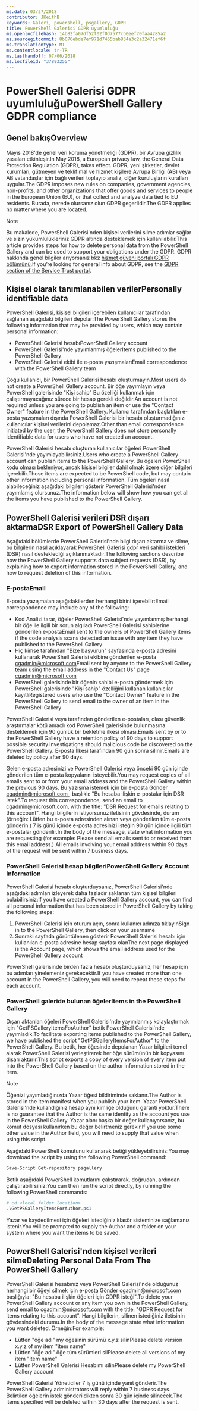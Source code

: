 ```yaml
---
ms.date: 03/27/2018
contributor: JKeithB
keywords: Galeri, powershell, psgallery, GDPR
title: PowerShell Galerisi GDPR uyumluluğu
ms.openlocfilehash: 14b82fa07df52f02f0d7577cb0eef70faa4285a2
ms.sourcegitcommit: 8b076ebde7ef971d7465bab834a3c2a32471ef6f
ms.translationtype: MT
ms.contentlocale: tr-TR
ms.lasthandoff: 07/06/2018
ms.locfileid: "37893255"
---
```

# <a name="powershell-gallery-gdpr-compliance"></a><span data-ttu-id="93b2f-103">PowerShell Galerisi GDPR uyumluluğu</span><span class="sxs-lookup"><span data-stu-id="93b2f-103">PowerShell Gallery GDPR compliance</span></span>

## <a name="overview"></a><span data-ttu-id="93b2f-104">Genel bakış</span><span class="sxs-lookup"><span data-stu-id="93b2f-104">Overview</span></span>

<span data-ttu-id="93b2f-105">Mayıs 2018'de genel veri koruma yönetmeliği (GDPR), bir Avrupa gizlilik yasaları etkinleşir.</span><span class="sxs-lookup"><span data-stu-id="93b2f-105">In May 2018, a European privacy law, the General Data Protection Regulation (GDPR), takes effect.</span></span>
<span data-ttu-id="93b2f-106">GDPR, yeni şirketler, devlet kurumları, gütmeyen ve teklif mal ve hizmet kişilere Avrupa Birliği (AB) veya AB vatandaşlar için bağlı verileri toplayıp analiz, diğer kuruluşların kuralları uygular.</span><span class="sxs-lookup"><span data-stu-id="93b2f-106">The GDPR imposes new rules on companies, government agencies, non-profits, and other organizations that offer goods and services to people in the European Union (EU), or that collect and analyze data tied to EU residents.</span></span>
<span data-ttu-id="93b2f-107">Burada, nerede olursanız olun GDPR geçerlidir.</span><span class="sxs-lookup"><span data-stu-id="93b2f-107">The GDPR applies no matter where you are located.</span></span>

> [!NOTE]
> <span data-ttu-id="93b2f-108">Bu makalede, PowerShell Galerisi'nden kişisel verilerini silme adımlar sağlar ve sizin yükümlülükleriniz GDPR altında desteklemek için kullanılabilir.</span><span class="sxs-lookup"><span data-stu-id="93b2f-108">This article provides steps for how to delete personal data from the PowerShell Gallery and can be used to support your obligations under the GDPR.</span></span> <span data-ttu-id="93b2f-109">GDPR hakkında genel bilgiler arıyorsanız bkz [hizmet güveni portalı GDPR bölümünü](https://servicetrust.microsoft.com/ViewPage/GDPRGetStarted).</span><span class="sxs-lookup"><span data-stu-id="93b2f-109">If you’re looking for general info about GDPR, see the [GDPR section of the Service Trust portal](https://servicetrust.microsoft.com/ViewPage/GDPRGetStarted).</span></span>

## <a name="personally-identifiable-data"></a><span data-ttu-id="93b2f-110">Kişisel olarak tanımlanabilen veriler</span><span class="sxs-lookup"><span data-stu-id="93b2f-110">Personally identifiable data</span></span>

<span data-ttu-id="93b2f-111">PowerShell Galerisi, kişisel bilgileri içerebilen kullanıcılar tarafından sağlanan aşağıdaki bilgileri depolar:</span><span class="sxs-lookup"><span data-stu-id="93b2f-111">The PowerShell Gallery stores the following information that may be provided by users, which may contain personal information:</span></span>

- <span data-ttu-id="93b2f-112">PowerShell Galerisi hesabı</span><span class="sxs-lookup"><span data-stu-id="93b2f-112">PowerShell Gallery account</span></span>
- <span data-ttu-id="93b2f-113">PowerShell Galerisi'nde yayımlanmış öğeler</span><span class="sxs-lookup"><span data-stu-id="93b2f-113">Items published to the PowerShell Gallery</span></span>
- <span data-ttu-id="93b2f-114">PowerShell Galerisi ekibi ile e-posta yazışmaları</span><span class="sxs-lookup"><span data-stu-id="93b2f-114">Email correspondence with the PowerShell Gallery team</span></span>

<span data-ttu-id="93b2f-115">Çoğu kullanıcı, bir PowerShell Galerisi hesabı oluşturmayın.</span><span class="sxs-lookup"><span data-stu-id="93b2f-115">Most users do not create a PowerShell Gallery account.</span></span>
<span data-ttu-id="93b2f-116">Bir öğe yayımlayın veya PowerShell galerisinde "Kişi sahip" Bu özelliği kullanmak için çalıştırmayacağınız sürece bir hesap gerekli değildir.</span><span class="sxs-lookup"><span data-stu-id="93b2f-116">An account is not required unless you are going to publish an item or use the "Contact Owner" feature in the PowerShell Gallery.</span></span>
<span data-ttu-id="93b2f-117">Kullanıcı tarafından başlatılan e-posta yazışmaları dışında PowerShell Galerisi bir hesabı oluşturmadığınızı kullanıcılar kişisel verilerini depolamaz.</span><span class="sxs-lookup"><span data-stu-id="93b2f-117">Other than email correspondence initiated by the user, the PowerShell Gallery does not store personally identifiable data for users who have not created an account.</span></span>

<span data-ttu-id="93b2f-118">PowerShell Galerisi hesabı oluşturan kullanıcılar öğeleri PowerShell Galerisi'nde yayımlayabilirsiniz.</span><span class="sxs-lookup"><span data-stu-id="93b2f-118">Users who create a PowerShell Gallery account can publish items to the PowerShell Gallery.</span></span>
<span data-ttu-id="93b2f-119">Bu öğeleri PowerShell kodu olması bekleniyor, ancak kişisel bilgiler dahil olmak üzere diğer bilgileri içerebilir.</span><span class="sxs-lookup"><span data-stu-id="93b2f-119">Those items are expected to be PowerShell code, but may contain other information including personal information.</span></span>
<span data-ttu-id="93b2f-120">Tüm öğeleri nasıl alabileceğiniz aşağıdaki bilgileri gösterir PowerShell Galerisi'nden yayımlamış olursunuz.</span><span class="sxs-lookup"><span data-stu-id="93b2f-120">The information below will show how you can get all the items you have published to the PowerShell Gallery.</span></span>

## <a name="dsr-export-of-powershell-gallery-data"></a><span data-ttu-id="93b2f-121">PowerShell Galerisi verileri DSR dışarı aktarma</span><span class="sxs-lookup"><span data-stu-id="93b2f-121">DSR Export of PowerShell Gallery Data</span></span>

<span data-ttu-id="93b2f-122">Aşağıdaki bölümlerde PowerShell Galerisi'nde bilgi dışarı aktarma ve silme, bu bilgilerin nasıl açıklayarak PowerShell Galerisi gdpr veri sahibi istekleri (DSR) nasıl desteklediği açıklanmaktadır.</span><span class="sxs-lookup"><span data-stu-id="93b2f-122">The following sections describe how the PowerShell Gallery supports data subject requests (DSR), by explaining how to export information stored in the PowerShell Gallery, and how to request deletion of this information.</span></span>

### <a name="email"></a><span data-ttu-id="93b2f-123">E-posta</span><span class="sxs-lookup"><span data-stu-id="93b2f-123">Email</span></span>

<span data-ttu-id="93b2f-124">E-posta yazışmaları aşağıdakilerden herhangi birini içerebilir:</span><span class="sxs-lookup"><span data-stu-id="93b2f-124">Email correspondence may include any of the following:</span></span>

- <span data-ttu-id="93b2f-125">Kod Analizi tarar, öğeler PowerShell Galerisi'nde yayımlanmış herhangi bir öğe ile ilgili bir sorun algıladı PowerShell Galerisi sahiplerine gönderilen e-posta</span><span class="sxs-lookup"><span data-stu-id="93b2f-125">Email sent to the owners of PowerShell Gallery items if the code analysis scans detected an issue with any item they have published to the PowerShell Gallery</span></span>
- <span data-ttu-id="93b2f-126">Hiç kimse tarafından "Bize başvurun" sayfasında e-posta adresini kullanarak PowerShell Galerisi ekibine gönderilen e-posta [cgadmin@microsoft.com](mailto:cgadmin@microsoft.com)</span><span class="sxs-lookup"><span data-stu-id="93b2f-126">Email sent by anyone to the PowerShell Gallery team using the email address in the "Contact Us" page [cgadmin@microsoft.com](mailto:cgadmin@microsoft.com)</span></span>
- <span data-ttu-id="93b2f-127">PowerShell galerisinde bir öğenin sahibi e-posta göndermek için PowerShell galerisinde "Kişi sahip" özelliğini kullanan kullanıcılar kayıtlı</span><span class="sxs-lookup"><span data-stu-id="93b2f-127">Registered users who use the "Contact Owner" feature in the PowerShell Gallery to send email to the owner of an item in the PowerShell Gallery</span></span>

<span data-ttu-id="93b2f-128">PowerShell Galerisi veya tarafından gönderilen e-postaları, olası güvenlik araştırmalar kötü amaçlı kod PowerShell galerisinde bulunmasına desteklemek için 90 günlük bir bekletme ilkesi olması.</span><span class="sxs-lookup"><span data-stu-id="93b2f-128">Emails sent by or to the PowerShell Gallery have a retention policy of 90 days to support possible security investigations should malicious code be discovered on the PowerShell Gallery.</span></span>
<span data-ttu-id="93b2f-129">E-posta İlkesi tarafından 90 gün sonra silinir.</span><span class="sxs-lookup"><span data-stu-id="93b2f-129">Emails are deleted by policy after 90 days.</span></span>

<span data-ttu-id="93b2f-130">Gelen e-posta adresinizi ve PowerShell Galerisi veya önceki 90 gün içinde gönderilen tüm e-posta kopyalarını isteyebilir.</span><span class="sxs-lookup"><span data-stu-id="93b2f-130">You may request copies of all emails sent to or from your email address and the PowerShell Gallery within the previous 90 days.</span></span>
<span data-ttu-id="93b2f-131">Bu yazışma istemek için bir e-posta Gönder [ cgadmin@microsoft.com ](mailto:cgadmin@microsoft.com), başlıklı: "Bu hesaba ilişkin e-postalar için DSR istek".</span><span class="sxs-lookup"><span data-stu-id="93b2f-131">To request this correspondence, send an email to [cgadmin@microsoft.com](mailto:cgadmin@microsoft.com), with the title: "DSR Request for emails relating to this account".</span></span>
<span data-ttu-id="93b2f-132">Hangi bilgilerin istiyorsunuz iletisinin gövdesinde, durum (örneğin: Lütfen bu e-posta adresinden alınan veya gönderilen tüm e-posta gönderin.) 7 iş günü içinde e-posta adresinizi isteğin 90 gün içinde ilgili tüm e-postalar gönderilir.</span><span class="sxs-lookup"><span data-stu-id="93b2f-132">In the body of the message, state what information you are requesting (for example: Please send all emails sent to or received from this email address.) All emails involving your email address within 90 days of the request will be sent within 7 business days.</span></span>

### <a name="powershell-gallery-account-information"></a><span data-ttu-id="93b2f-133">PowerShell Galerisi hesap bilgileri</span><span class="sxs-lookup"><span data-stu-id="93b2f-133">PowerShell Gallery Account Information</span></span>

<span data-ttu-id="93b2f-134">PowerShell Galerisi hesabı oluşturduysanız, PowerShell Galerisi'nde aşağıdaki adımları izleyerek daha fazladır saklanan tüm kişisel bilgileri bulabilirsiniz:</span><span class="sxs-lookup"><span data-stu-id="93b2f-134">If you have created a PowerShell Gallery account, you can find all personal information that has been stored in PowerShell Gallery by taking the following steps:</span></span>

1. <span data-ttu-id="93b2f-135">PowerShell Galerisi için oturum açın, sonra kullanıcı adınıza tıklayın</span><span class="sxs-lookup"><span data-stu-id="93b2f-135">Sign in to the PowerShell Gallery, then click on your username</span></span>
2. <span data-ttu-id="93b2f-136">Sonraki sayfada görüntülenen gösterir PowerShell Galerisi hesabı için kullanılan e-posta adresine hesap sayfası olan</span><span class="sxs-lookup"><span data-stu-id="93b2f-136">The next page displayed is the Account page, which shows the email address used for the PowerShell Gallery account</span></span>

<span data-ttu-id="93b2f-137">PowerShell galerisinde birden fazla hesabı oluşturduysanız, her hesap için bu adımları yinelemeniz gerekecektir.</span><span class="sxs-lookup"><span data-stu-id="93b2f-137">If you have created more than one account in the PowerShell Gallery, you will need to repeat these steps for each account.</span></span>

### <a name="items-in-the-powershell-gallery"></a><span data-ttu-id="93b2f-138">PowerShell galeride bulunan öğeler</span><span class="sxs-lookup"><span data-stu-id="93b2f-138">Items in the PowerShell Gallery</span></span>

<span data-ttu-id="93b2f-139">Dışarı aktarılan öğeleri PowerShell Galerisi'nde yayımlanmış kolaylaştırmak için "GetPSGalleryItemsForAuthor" betik PowerShell Galerisi'nde yayımladık.</span><span class="sxs-lookup"><span data-stu-id="93b2f-139">To facilitate exporting items published to the PowerShell Gallery, we have published the script "GetPSGalleryItemsForAuthor" to the PowerShell Gallery.</span></span>
<span data-ttu-id="93b2f-140">Bu betik, her öğesinde depolanan Yazar bilgileri temel alarak PowerShell Galerisi yerleştirerek her öğe sürümünün bir kopyasını dışarı aktarır.</span><span class="sxs-lookup"><span data-stu-id="93b2f-140">This script exports a copy of every version of every item put into the PowerShell Gallery based on the author information stored in the item.</span></span>

> [!NOTE]
> <span data-ttu-id="93b2f-141">Öğenizi yayımladığınızda Yazar öğesi bildiriminde saklanır.</span><span class="sxs-lookup"><span data-stu-id="93b2f-141">The Author is stored in the item manifest when you publish your item.</span></span>
> <span data-ttu-id="93b2f-142">Yazar PowerShell Galerisi'nde kullandığınız hesap aynı kimliğe olduğunu garanti yoktur.</span><span class="sxs-lookup"><span data-stu-id="93b2f-142">There is no guarantee that the Author is the same identity as the account you use in the PowerShell Gallery.</span></span>
> <span data-ttu-id="93b2f-143">Yazar alanı başka bir değer kullanıyorsanız, bu komut dosyası kullanırken bu değer belirtmeniz gerekir.</span><span class="sxs-lookup"><span data-stu-id="93b2f-143">If you use some other value in the Author field, you will need to supply that value when using this script.</span></span>

<span data-ttu-id="93b2f-144">Aşağıdaki PowerShell komutunu kullanarak betiği yükleyebilirsiniz:</span><span class="sxs-lookup"><span data-stu-id="93b2f-144">You may download the script by using the following PowerShell command:</span></span>

```powershell
Save-Script Get-repository psgallery
```

<span data-ttu-id="93b2f-145">Betik aşağıdaki PowerShell komutlarını çalıştırarak, doğrudan, ardından çalıştırabilirsiniz:</span><span class="sxs-lookup"><span data-stu-id="93b2f-145">You can then run the script directly, by running the following PowerShell commands:</span></span>

```powershell
# cd <local folder location>
.\GetPSGalleryItemsForAuthor.ps1
```

<span data-ttu-id="93b2f-146">Yazar ve kaydedilmesi için öğeleri istediğiniz klasör sisteminize sağlamanız istenir.</span><span class="sxs-lookup"><span data-stu-id="93b2f-146">You will be prompted to supply the Author and a folder on your system where you want the items to be saved.</span></span>

## <a name="deleting-personal-data-from-the-powershell-gallery"></a><span data-ttu-id="93b2f-147">PowerShell Galerisi'nden kişisel verileri silme</span><span class="sxs-lookup"><span data-stu-id="93b2f-147">Deleting Personal Data From The PowerShell Gallery</span></span>

<span data-ttu-id="93b2f-148">PowerShell Galerisi hesabınız veya PowerShell Galerisi'nde olduğunuz herhangi bir öğeyi silmek için e-posta Gönder cgadmin@microsoft.com başlığıyla: "Bu hesaba ilişkin öğeleri için GDPR isteği".</span><span class="sxs-lookup"><span data-stu-id="93b2f-148">To delete your PowerShell Gallery account or any item you own in the PowerShell Gallery, send email to cgadmin@microsoft.com with the title: "GDPR Request for items relating to this account".</span></span>
<span data-ttu-id="93b2f-149">Hangi bilgilerin, silinen istediğiniz iletisinin gövdesindeki durumu.</span><span class="sxs-lookup"><span data-stu-id="93b2f-149">In the body of the message state what information you want deleted.</span></span> <span data-ttu-id="93b2f-150">Örneğin:</span><span class="sxs-lookup"><span data-stu-id="93b2f-150">For example:</span></span>

- <span data-ttu-id="93b2f-151">Lütfen "öğe adı" my öğesinin sürümü x.y.z silin</span><span class="sxs-lookup"><span data-stu-id="93b2f-151">Please delete version x.y.z of my item "item name"</span></span>
- <span data-ttu-id="93b2f-152">Lütfen "öğe adı" öğe tüm sürümleri sil</span><span class="sxs-lookup"><span data-stu-id="93b2f-152">Please delete all versions of my item "item name"</span></span>
- <span data-ttu-id="93b2f-153">Lütfen PowerShell Galerisi Hesabımı silin</span><span class="sxs-lookup"><span data-stu-id="93b2f-153">Please delete my PowerShell Gallery account</span></span>

<span data-ttu-id="93b2f-154">PowerShell Galerisi Yöneticiler 7 iş günü içinde yanıt gönderir.</span><span class="sxs-lookup"><span data-stu-id="93b2f-154">The PowerShell Gallery administrators will reply within 7 business days.</span></span>
<span data-ttu-id="93b2f-155">Belirtilen öğelerin istek gönderildikten sonra 30 gün içinde silinecek.</span><span class="sxs-lookup"><span data-stu-id="93b2f-155">The items specified will be deleted within 30 days after the request is sent.</span></span>